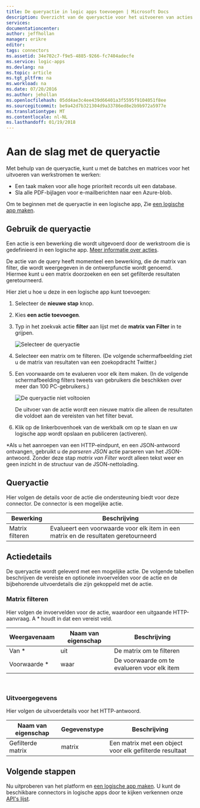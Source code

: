 ```yaml
---
title: De queryactie in logic apps toevoegen | Microsoft Docs
description: Overzicht van de queryactie voor het uitvoeren van acties zoals matrix van filter.
services: 
documentationcenter: 
author: jeffhollan
manager: erikre
editor: 
tags: connectors
ms.assetid: 34e702c7-f9e5-4885-9266-fc7404adecfe
ms.service: logic-apps
ms.devlang: na
ms.topic: article
ms.tgt_pltfrm: na
ms.workload: na
ms.date: 07/20/2016
ms.author: jehollan
ms.openlocfilehash: 05dd4ae3c4ee439d66401a3f5595f9104051f8ee
ms.sourcegitcommit: be9a42d7b321304d9a33786ed8e2b9b972a5977e
ms.translationtype: MT
ms.contentlocale: nl-NL
ms.lasthandoff: 01/19/2018
---
```

# <a name="get-started-with-the-query-action"></a>Aan de slag met de queryactie
Met behulp van de queryactie, kunt u met de batches en matrices voor het uitvoeren van werkstromen te werken:

* Een taak maken voor alle hoge prioriteit records uit een database.
* Sla alle PDF-bijlagen voor e-mailberichten naar een Azure-blob.

Om te beginnen met de queryactie in een logische app, Zie [een logische app maken](../logic-apps/quickstart-create-first-logic-app-workflow.md).

## <a name="use-the-query-action"></a>Gebruik de queryactie
Een actie is een bewerking die wordt uitgevoerd door de werkstroom die is gedefinieerd in een logische app. [Meer informatie over acties](connectors-overview.md).  

De actie van de query heeft momenteel een bewerking, die de matrix van filter, die wordt weergegeven in de ontwerpfunctie wordt genoemd. Hiermee kunt u een matrix doorzoeken en een set gefilterde resultaten geretourneerd.

Hier ziet u hoe u deze in een logische app kunt toevoegen:

1. Selecteer de **nieuwe stap** knop.
2. Kies **een actie toevoegen**.
3. Typ in het zoekvak actie **filter** aan lijst met de **matrix van Filter** in te grijpen.
   
    ![Selecteer de queryactie](./media/connectors-native-query/using-action-1.png)
4. Selecteer een matrix om te filteren. (De volgende schermafbeelding ziet u de matrix van resultaten van een zoekopdracht Twitter.)
5. Een voorwaarde om te evalueren voor elk item maken. (In de volgende schermafbeelding filters tweets van gebruikers die beschikken over meer dan 100 PC-gebruikers.)
   
    ![De queryactie niet voltooien](./media/connectors-native-query/using-action-2.png)
   
    De uitvoer van de actie wordt een nieuwe matrix die alleen de resultaten die voldoet aan de vereisten van het filter bevat.
6. Klik op de linkerbovenhoek van de werkbalk om op te slaan en uw logische app wordt opslaan en publiceren (activeren).

\*Als u het aanroepen van een HTTP-eindpunt, en een JSON-antwoord ontvangen, gebruikt u de _parseren JSON_ actie parseren van het JSON-antwoord. Zonder deze stap _matrix van Filter_ wordt alleen tekst weer en geen inzicht in de structuur van de JSON-nettolading.

## <a name="query-action"></a>Queryactie
Hier volgen de details voor de actie die ondersteuning biedt voor deze connector. De connector is een mogelijke actie.

| Bewerking | Beschrijving |
| --- | --- |
| Matrix filteren |Evalueert een voorwaarde voor elk item in een matrix en de resultaten geretourneerd |

## <a name="action-details"></a>Actiedetails
De queryactie wordt geleverd met een mogelijke actie. De volgende tabellen beschrijven de vereiste en optionele invoervelden voor de actie en de bijbehorende uitvoerdetails die zijn gekoppeld met de actie.

### <a name="filter-array"></a>Matrix filteren
Hier volgen de invoervelden voor de actie, waardoor een uitgaande HTTP-aanvraag.
A * houdt in dat een vereist veld.

| Weergavenaam | Naam van eigenschap | Beschrijving |
| --- | --- | --- |
| Van * |uit |De matrix om te filteren |
| Voorwaarde * |waar |De voorwaarde om te evalueren voor elk item |

<br>

### <a name="output-details"></a>Uitvoergegevens
Hier volgen de uitvoerdetails voor het HTTP-antwoord.

| Naam van eigenschap | Gegevenstype | Beschrijving |
| --- | --- | --- |
| Gefilterde matrix |matrix |Een matrix met een object voor elk gefilterde resultaat |

## <a name="next-steps"></a>Volgende stappen
Nu uitproberen van het platform en [een logische app maken](../logic-apps/quickstart-create-first-logic-app-workflow.md). U kunt de beschikbare connectors in logische apps door te kijken verkennen onze [API's lijst](apis-list.md).

